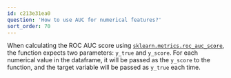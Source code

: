 ```yaml
---
id: c213e31ea0
question: 'How to use AUC for numerical features?'
sort_order: 70
---
```


When calculating the ROC AUC score using [`sklearn.metrics.roc_auc_score`](https://scikit-learn.org/stable/modules/generated/sklearn.metrics.roc_auc_score.html), the function expects two parameters: `y_true` and `y_score`. For each numerical value in the dataframe, it will be passed as the `y_score` to the function, and the target variable will be passed as `y_true` each time.